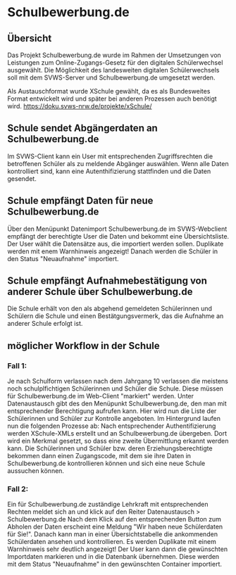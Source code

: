 # Schulbewerbung.de


## Übersicht

Das Projekt Schulbewerbung.de wurde im Rahmen der Umsetzungen von Leistungen zum Online-Zugangs-Gesetz für den digitalen Schülerwechsel ausgewählt.
Die Möglichkeit des landesweiten digitalen Schülerwechsels soll mit dem SVWS-Server und Schulbewerbung.de umgesetzt werden.

Als Austauschformat wurde XSchule gewählt, da es als Bundesweites Format entwickelt wird und später bei anderen Prozessen auch benötigt wird.
https://doku.svws-nrw.de/projekte/xSchule/


## Schule sendet Abgängerdaten an Schulbewerbung.de

Im SVWS-Client kann ein User mit entsprechenden Zugriffsrechten die betroffenen Schüler als zu meldende Abgänger auswählen. Wenn alle Daten kontrolliert sind, kann eine Autenthifizierung stattfinden und die Daten gesendet.

## Schule empfängt Daten für neue Schulbewerbung.de
Über den Menüpunkt Datenimport Schulbewerbung.de im SVWS-Webclient empfängt der berechtigte User die Daten und bekommt eine Übersichtsliste.
Der User wählt die Datensätze aus, die importiert werden sollen. Duplikate werden mit enem Warnhinweis angezeigt!
Danach werden die Schüler in den Status "Neuaufnahme" importiert.

## Schule empfängt Aufnahmebestätigung von anderer Schule über Schulbewerbung.de
Die Schule erhält von den als abgehend gemeldeten Schülerinnen und Schülern die Schule und einen Bestätgungsvermerk, das die Aufnahme an anderer Schule erfolgt ist.


## möglicher Workflow in der Schule

### Fall 1:
Je nach Schulform verlassen nach dem Jahrgang 10 verlassen die meistens noch schulplfichtigen Schülerinnen und Schüler die Schule. Diese müssen für Schulbewerbung.de im Web-Client "markiert" werden. Unter Datenaustausch gibt des den Menüpunkt Schulbewerbung.de, den man mit entsprechender Berechtigung aufrufen kann.
Hier wird nun die Liste der Schülerinnen und Schüler zur Kontrolle angeboten. Im Hintergrund laufen nun die folgenden Prozesse ab: 
Nach entsprechender Authentifizierung werden XSchule-XMLs erstellt und an Schulbewerbung.de übergeben. Dort wird ein Merkmal gesetzt, so dass eine zweite Übermittlung erkannt werden kann. Die Schülerinnen und Schüler bzw. deren Erziehungsberechtigte bekommen dann einen Zugangscode, mit dem sie ihre Daten in Schulbewerbung.de kontrollieren können und sich eine neue Schule aussuchen können. 

### Fall 2:
Ein für Schulbewerbung.de zuständige Lehrkraft mit entsprechenden Rechten meldet sich an und klick auf den Reiter Datenaustausch > Schulbewerbung.de Nach dem Klick auf den entsprechenden Button zum Abholen der Daten erscheint eine Meldung "Wir haben neue Schülerdaten für Sie!". Danach kann man in einer Übersichtstabelle die ankommenden Schülerdaten ansehen und kontrollieren. Es werden Duplikate mit einem Warnhinweis sehr deutlich angezeigt! Der User kann dann die gewünschten Importdaten markieren und in die Datenbank übernehmen. Diese werden mit dem Status "Neuaufnahme" in den gewünschten Container importiert. 
